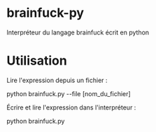 # brainfuck-py
Interpréteur du langage brainfuck écrit en python
# Utilisation
Lire l'expression depuis un fichier :

python brainfuck.py --file [nom_du_fichier]

Écrire et lire l'expression dans l'interpréteur :

python brainfuck.py
